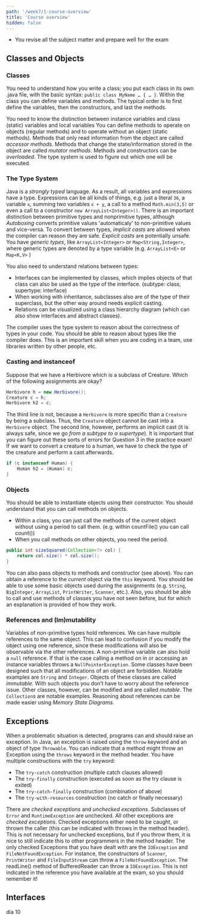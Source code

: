 ```yaml
---
path: '/week7/1-course-overview'
title: 'Course overview'
hidden: false
---
```


<text-box variant='learningObjectives' name='Learning Objectives'>

- You revise all the subject matter and prepare well for the exam

</text-box>

## Classes and Objects
### Classes
You need to understand how you write a class; you put each class in its own .java file, with the basic syntax: `public class MyName … { … }`.
Within the class you can define variables and methods. The typical order is to first define the variables, then the constructors, and last the
methods.

You need to know the distinction between instance variables and class (static) variables and local variables
You can define methods to operate on objects (regular methods) and to operate without an object (static methods).
Methods that only read information from the object are called _accessor methods_. Methods that change the state/information stored in the object are called _mutator methods_.
Methods and constructors can be _overloaded_. The type system is used to figure out which one will be executed.

### The Type System
Java is a _strongly typed_ language. As a result, all variables and expressions have a type. Expressions can be all kinds of things, e.g. just a literal `36`, a variable `x`, summing two variables `x + y`, a call to a method `Math.min(3,5)` or even a call to a constructor `new ArrayList<Integer>()`.
There is an important distinction between primitive types and nonprimitive types, although _Autoboxing_ converts primitive values 'automaticaly' to non-primitive values and vice-versa. To convert between types, _implicit casts_ are allowed when the compiler can reason they are safe. _Explicit casts_ are potentially unsafe.
You have _generic types_, like `ArrayList<Integer>` or `Map<String,Integer>`, where generic types are denoted by a type variable (e.g. `ArrayList<E>` or `Map<K,V>` )

You also need to understand relations between types: 
- Interfaces can be implemented by classes, which implies objects of that class can also be used as the type of the interface. (subtype: class, supertype: interface)
- When working with inheritance, subclasses also are of the type of their superclass, but the other way around needs explicit casting.
- Relations can be visualized using a class hierarchy diagram (which can also show interfaces and abstract classes).

The compiler uses the type system to reason about the correctness of types in your code. You should be able to reason about types like the compiler does. This is an important skill when you are coding in a team, use libraries written by other people, etc.
   
### Casting and instanceof
Suppose that we have a Herbivore which is a subclass of Creature. Which of the following assignments are okay?

```java
Herbivore h = new Herbivore();
Creature c = h;
Herbivore h2 = c;
```
The third line is not, because a `Herbivore` is more specific than a `Creature` by being a subclass. Thus, the `Creature` object cannot be cast into a `Herbivore` object.
The second line, however, performs an implicit cast (it is always safe, since we go _from a subtype to a supertype_).
It is important that you can figure out these sorts of errors for Question 3 in the practice exam!
If we want to convert a creature to a human, we have to check the type of the creature and perform a cast afterwards.
```java
if (c instanceof Human) {
    Human h2 = (Human) c;
}
```

### Objects
You should be able to instantiate objects using their constructor. 
You should understand that you can call methods on objects.
- Within a class, you can just call the methods of the current object without using a
period to call them. (e.g. within countFile() you can call count())
- When you call methods on other objects, you need the period.

```java
public int sizeSquared(Collection<?> col) {
    return col.size() * col.size();
}
```

You can also pass objects to methods and constructor (see above). You can obtain a reference to the _current_ object via the `this` keyword.
You should be able to use some basic objects used during the assignments (e.g. `String`, `BigInteger`, `ArrayList`, `PrintWriter`, `Scanner`, etc.).
Also, you should be able to call and use methods of classes you have not seen before, but for which an explanation is provided of how they work.

### References and (Im)mutability
Variables of non-primitive types hold references. We can have multiple references to the same object. This can lead to confusion if you modify the object using one reference, since these modifications will also be observable via the other references. 
A non-primitive variable can also hold a `null` reference. If that is the case calling a method on in or accessing an instance variables throws a `NullPointerException`.
Some classes have been designed such that all modifications of an object are forbidden. Notable examples are `String` and `Integer`. Objects of these classes are called _immutable_. With such objects you don’t have to worry about the reference issue.
Other classes, however, can be modified and are called _mutable_. The `Collection`s are notable examples.
Reasoning about references can be made easier using _Memory State Diagrams_.

## Exceptions
When a problematic situation is detected, programs can and should raise an exception. In Java, an exception is raised using the `throw` keyword and an object of type `Throwable`.
You can indicate that a method might throw an Exception using the `throws` keyword in the method header.
You have multiple constructions with the `try` keyword:
- The `try-catch` construction (multiple catch clauses allowed)
- The `try-finally` construction (executed as soon as the try clause is exited)
- The `try-catch-finally` construction (combination of above)
- The `try-with-resources` construction (no catch or finally necessary)

There are _checked exceptions_ and _unchecked exceptions_. Subclasses of `Error` and `RuntimeException` are unchecked. All other exceptions are _checked exceptions_.
Checked exceptions either need to be caught, or thrown the caller (this can be indicated with throws in the method header). This is not necessary for unchecked exceptions, but if you throw them, it is nice to still indicate this to other programmers in the method header.
The only checked Exceptions that you have dealt with are the `IOException` and `FileNotFoundException`.
For instance, the constructors of `Scanner`, `PrintWriter` and `FileInputStream` can throw a `FileNotFoundException`. The readLine() method of BufferedReader can throw a `IOException`.
This is not indicated in the reference you have available at the exam, so you should remember it!

## Interfaces
dia 10
